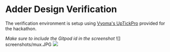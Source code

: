 # Adder Design Verification
The verification environment is setup using [Vyoma's UpTickPro](https://vyomasystems.com) provided for the hackathon.

*Make sure to include the Gitpod id in the screenshot*
![] screenshots/mux.JPG
![](https://i.imgur.com/miWGA1o.png)